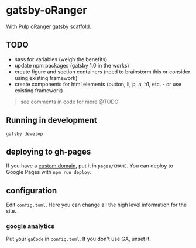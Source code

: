 # gatsby-oRanger

With Pulp oRanger [gatsby](https://github.com/gatsbyjs/gatsby) scaffold.

## TODO

* sass for variables (weigh the benefits)
* update npm packages (gatsby 1.0 in the works)
* create figure and section containers (need to brainstorm this or consider using existing framework)
* create components for html elements (button, li, p, a, h1, etc. - or use existing framework)

> see comments in code for more @TODO 

## Running in development
`gatsby develop`

## deploying to gh-pages

If you have a [custom domain](https://help.github.com/articles/using-a-custom-domain-with-github-pages/), put it in `pages/CNAME`. You can deploy to Google Pages with `npm run deploy`.

## configuration

Edit `config.toml`. Here you can change all the high level information for the site.

### [google analytics](https://analytics.google.com/)

Put your `gaCode` in `config.toml`. If you don't use GA, unset it.
